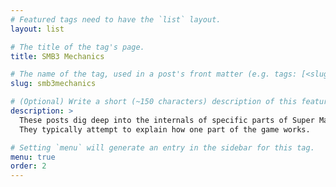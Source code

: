 ```yaml
---
# Featured tags need to have the `list` layout.
layout: list

# The title of the tag's page.
title: SMB3 Mechanics

# The name of the tag, used in a post's front matter (e.g. tags: [<slug>]).
slug: smb3mechanics

# (Optional) Write a short (~150 characters) description of this featured tag.
description: >
  These posts dig deep into the internals of specific parts of Super Mario Bros 3.
  They typically attempt to explain how one part of the game works.

# Setting `menu` will generate an entry in the sidebar for this tag.
menu: true
order: 2
---
```

